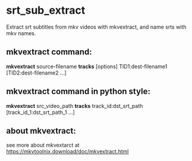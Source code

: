 # srt_sub_extract

Extract srt subtitles from mkv videos with mkvextract, and name srts with mkv names.

## mkvextract command:
**mkvextract** source-filename **tracks** [options] TID1:dest-filename1 [TID2:dest-filename2 ...]

## mkvextract command in python style:
**mkvextract** src_video_path **tracks** track_id:dst_srt_path [track_id_1:dst_srt_path_1 ...]

## about mkvextract:
see more about mkvextarct at https://mkvtoolnix.download/doc/mkvextract.html
